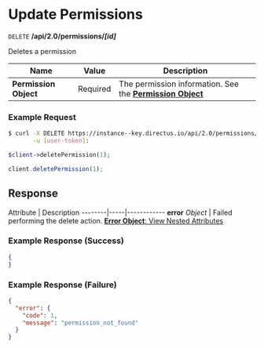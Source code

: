 # Update Permissions

<span class="request">`DELETE` **/api/2.0/permissions/_[id]_**</span>

<span class="description">Deletes a permission</span>

<span class="arguments">Name</span> | Value | Description
------------------ | ---------------------------------------- | -------------------
**Permission Object**         | <span class="required">Required</span> | The permission information. See the [**Permission Object**](/overview/objects-model.md#permission-object)

### Example Request

```bash
$ curl -X DELETE https://instance--key.directus.io/api/2.0/permissions/1 \
       -u [user-token]:
```

```php
$client->deletePermission(1);
```

```javascript
client.deletePermission(1);
```

## Response

<span class="attributes">Attribute</span> | Description
--------|-----|------------
<span class="custom">**error**</span> _Object_ | Failed performing the delete action. [**Error Object**: View Nested Attributes](/overview/objects-model.md#error-object)

### Example Response (Success)

```json
{
}
```

### Example Response (Failure)

```json
{
  "error": {
    "code": 1,
    "message": "permission_not_found"
  }
}
```
